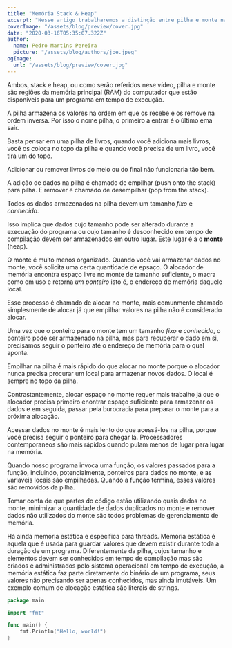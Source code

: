 ```yaml
---
title: "Memória Stack & Heap"
excerpt: "Nesse artigo trabalharemos a distinção entre pilha e monte na memória principal."
coverImage: "/assets/blog/preview/cover.jpg"
date: "2020-03-16T05:35:07.322Z"
author:
  name: Pedro Martins Pereira 
  picture: "/assets/blog/authors/joe.jpeg"
ogImage:
  url: "/assets/blog/preview/cover.jpg"
---
```



Ambos, stack e heap, ou como serão referidos nese vídeo, pilha e monte são regiões da memória principal (RAM) do computador que estão disponíveis para um programa em tempo de execução.

A pilha armazena os valores na ordem em que os recebe e os remove na ordem inversa. Por isso o nome pilha, o primeiro a entrar é o último ema sair. 

Basta pensar em uma pilha de livros, quando você adiciona mais livros, você os coloca no topo da pilha e quando você precisa de um livro, você tira um do topo.

Adicionar ou remover livros do meio ou do final não funcionaria tão bem.

A adição de dados na pilha é chamado de empilhar (push onto the stack) para pilha. E remover é chamado de desempilhar (pop from the stack).

Todos os dados armazenados na pilha devem um tamanho *fixo* e *conhecido*. 

Isso implica que dados cujo tamanho pode ser alterado durante a execuação do programa ou cujo tamanho é desconhecido em tempo de compilação devem ser armazenados em outro lugar. Este lugar é a o **monte** (heap).

O monte é muito menos organizado. Quando você vai armazenar dados no monte, você solicita uma certa quantidade de epsaço. O alocador de memória encontra espaço livre no monte de tamanho suficiente, o macra como em uso e retorna *um ponteiro* isto é, o endereço de memória daquele local.

Esse processo é chamado de alocar no monte, mais comunmente chamado simplesmente de alocar já que empilhar valores na pilha não é considerado alocar.

Uma vez que o ponteiro para o monte tem um tamanho *fixo* e *conhecido*, o ponteiro pode ser armazenado na pilha, mas para recuperar o dado em si, precisamos seguir o ponteiro até o endereço de memória para o qual aponta.

Empilhar na pilha é mais rápido do que alocar no monte porque o alocador nunca precisa procurar um local para armazenar novos dados. O local é sempre no topo da pilha.

Contrastantemente, alocar espaço no monte requer mais trabalho já que o alocador precisa primeiro enontrar espaço suficiente para armazenar os dados e em seguida, passar pela burocracia para preparar o monte para a próxima alocação.

Acessar dados no monte é mais lento do que acessá-los na pilha, porque você precisa seguir o ponteiro para chegar lá. Processadores contemporaneos são mais rápidos quando pulam menos de lugar para lugar na memória.

Quando nosso programa invoca uma função, os valores passados para a função, incluindo, potencialmente, ponteiros para dados no monte, e as variaveis locais são empilhadas. Quando a função termina, esses valores são removidos da pilha.

Tomar conta de que partes do código estão utilizando quais dados no monte, minimizar a quantidade de dados duplicados no monte e remover dados não utilizados do monte são todos problemas de gerenciamento de memória.

Há ainda memória estática e especifica para threads. 
Memória estática é aquela que é usada para guardar valores que devem existir durante toda a duração de um programa. Diferentemente da pilha, cujos tamanho e elementos devem ser conhecidos em tempo de compilação mas são criados e administrados pelo sistema operacional em tempo de execução, a memória estática faz parte diretamente do binário de um programa, seus valores não precisando ser apenas conhecidos, mas ainda imutáveis. Um exemplo comum de alocação estática são literais de strings.

```go
package main

import "fmt"

func main() {
    fmt.Println("Hello, world!")
}
```
